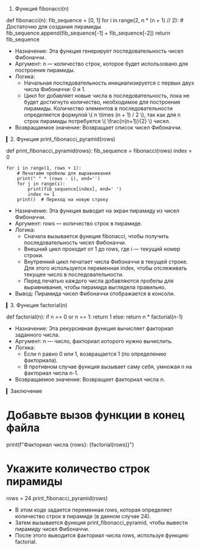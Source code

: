 1. Функция fibonacci(n)

def fibonacci(n):
    fib_sequence = [0, 1]
    for i in range(2, n * (n + 1) // 2):  # Достаточно для создания пирамиды
        fib_sequence.append(fib_sequence[-1] + fib_sequence[-2])
    return fib_sequence


- Назначение: Эта функция генерирует последовательность чисел Фибоначчи.
- Аргумент: n — количество строк, которое будет использовано для построения пирамиды.
- Логика:
  - Начальная последовательность инициализируется с первых двух числа Фибоначчи: 0 и 1.
  - Цикл for добавляет новые числа в последовательность, пока не будет достигнуто количество, необходимое для построения пирамиды. Количество элементов в последовательности определяется формулой \\( n \\times (n + 1) / 2 \\), так как для n строк пирамиды потребуется \\( \\frac{n(n+1)}{2} \\) чисел.
- Возвращаемое значение: Возвращает список чисел Фибоначчи.

▎2. Функция print_fibonacci_pyramid(rows)

def print_fibonacci_pyramid(rows):
    fib_sequence = fibonacci(rows)
    index = 0
    
    for i in range(1, rows + 1):
        # Печатаем пробелы для выравнивания
        print(" " * (rows - i), end='')
        for j in range(i):
            print(fib_sequence[index], end=' ')
            index += 1
        print()  # Переход на новую строку


- Назначение: Эта функция выводит на экран пирамиду из чисел Фибоначчи.
- Аргумент: rows — количество строк в пирамиде.
- Логика:
  - Сначала вызывается функция fibonacci, чтобы получить последовательность чисел Фибоначчи.
  - Внешний цикл проходит от 1 до rows, где i — текущий номер строки.
  - Внутренний цикл печатает числа Фибоначчи в текущей строке. Для этого используется переменная index, чтобы отслеживать текущее число в последовательности.
  - Перед печатью каждого числа добавляются пробелы для выравнивания, чтобы пирамида выглядела правильно.
- Вывод: Пирамида чисел Фибоначчи отображается в консоли.

▎3. Функция factorial(n)

def factorial(n):
    if n == 0 or n == 1:
        return 1
    else:
        return n * factorial(n-1)


- Назначение: Эта рекурсивная функция вычисляет факториал заданного числа.
- Аргумент: n — число, факториал которого нужно вычислить.
- Логика:
  - Если n равно 0 или 1, возвращается 1 (по определению факториала).
  - В противном случае функция вызывает саму себя, умножая n на факториал числа n-1.
- Возвращаемое значение: Возвращает факториал числа n.

▎Заключение

# Добавьте вызов функции в конец файла
print(f"Факториал числа {rows}: {factorial(rows)}")
# Укажите количество строк пирамиды
rows = 24
print_fibonacci_pyramid(rows)


- В этом коде задается переменная rows, которая определяет количество строк в пирамиде (в данном случае 24).
- Затем вызывается функция print_fibonacci_pyramid, чтобы вывести пирамиду чисел Фибоначчи.
- После этого выводится факториал числа rows, используя функцию factorial.
